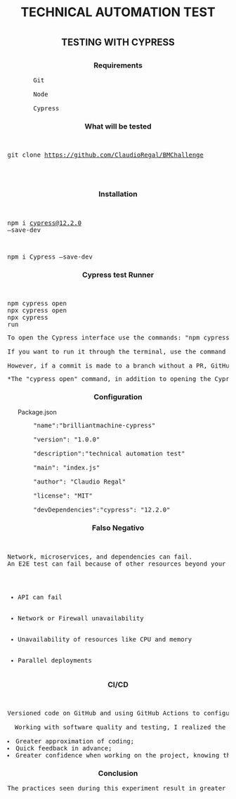 <h1 align="center"> TECHNICAL AUTOMATION TEST <h1>
<h2 align="center">  TESTING WITH CYPRESS <h2>
<h3 align="center">Requirements</h3>

<p>
  <pre>&nbsp;&nbsp;&nbsp;&nbsp;&nbsp;&nbsp;&nbsp;Git<br>
  &nbsp;&nbsp;&nbsp;&nbsp;&nbsp;Node<br>
  &nbsp;&nbsp;&nbsp;&nbsp;&nbsp;Cypress</pre>
</p>

<h3 align="center">What will be tested</h3>

&nbsp;&nbsp;&nbsp;&nbsp;&nbsp;<pre>git clone https://github.com/ClaudioRegal/BMChallenge</pre><br>
&nbsp;&nbsp;&nbsp;&nbsp;&nbsp;

<h3 align="center">Installation</h3>

&nbsp;&nbsp;&nbsp;&nbsp;&nbsp;<pre>npm i cypress@12.2.0 –save-dev</pre>
&nbsp;&nbsp;&nbsp;&nbsp;&nbsp;<pre>npm i Cypress –save-dev</pre>

<h3 align="center"> Cypress test Runner</h3>

&nbsp;&nbsp;&nbsp;&nbsp;&nbsp;<pre>npm cypress open <br>npx cypress open&nbsp;<br>npx cypress run</pre>
<pre>To open the Cypress interface use the commands: "npm cypress open" or "npx cypress open"

If you want to run it through the terminal, use the command "npx cypress run"

However, if a commit is made to a branch without a PR, GitHub Action automatically runs the tests contained in the project.</pre>
<pre>*The "cypress open" command, in addition to opening the Cypress Test Runner, creates the home folder /cypress/ and the configuration file /cypress.json</pre>



<h3 align="center"> Configuration<br></h3>
<h2align="left">
&nbsp;&nbsp;&nbsp;&nbsp;&nbsp; Package.json</h2>

 <pre>&nbsp;&nbsp;&nbsp;&nbsp;&nbsp;&nbsp;&nbsp;"name":"brilliantmachine-cypress"<br>
 &nbsp;&nbsp;&nbsp;&nbsp;&nbsp; "version": "1.0.0"<br>
 &nbsp;&nbsp;&nbsp;&nbsp;&nbsp; "description":"technical automation test"<br>
 &nbsp;&nbsp;&nbsp;&nbsp;&nbsp; "main": "index.js"<br>
 &nbsp;&nbsp;&nbsp;&nbsp;&nbsp; "author": "Claudio Regal"<br>
 &nbsp;&nbsp;&nbsp;&nbsp;&nbsp; "license": "MIT"<br>
 &nbsp;&nbsp;&nbsp;&nbsp;&nbsp; "devDependencies":"cypress": "12.2.0"</pre>

<h3 align="center">Falso Negativo</h3>

<p align="left">
  &nbsp;&nbsp;&nbsp;&nbsp;&nbsp;<pre>Network, microservices, and dependencies can fail.<br>An E2E test can fail because of other resources beyond your application's control:</pre>
</p>

<pre><ul>
  <li>API can fail</li>
  <li>Network or Firewall unavailability</li>
  <li>Unavailability of resources like CPU and memory</li>
  <li>Parallel deployments</li></pre>
</ul>
<h3 align="center">CI/CD</h3>
  &nbsp;&nbsp;&nbsp;&nbsp;&nbsp;<pre>Versioned code on GitHub and using GitHub Actions to configure continuous integration with each code submission to the branch main.<br>
  Working with software quality and testing, I realized the importance and increasing need for coded tests to not just be on my machine and the reasons that led me to seek to understand more about the subject were:

<li>Greater approximation of coding;
<li>Quick feedback in advance;
<li>Greater confidence when working on the project, knowing that there is a battery of tests performed for each pull request.
</pre>
<h3 align="center">Conclusion</h3>
<pre>The practices seen during this experiment result in greater security and quick feedback when local changes are sent to a remote repository, enabling corrections as quickly as possible, before such modifications impact users of the product being developed.</pre>